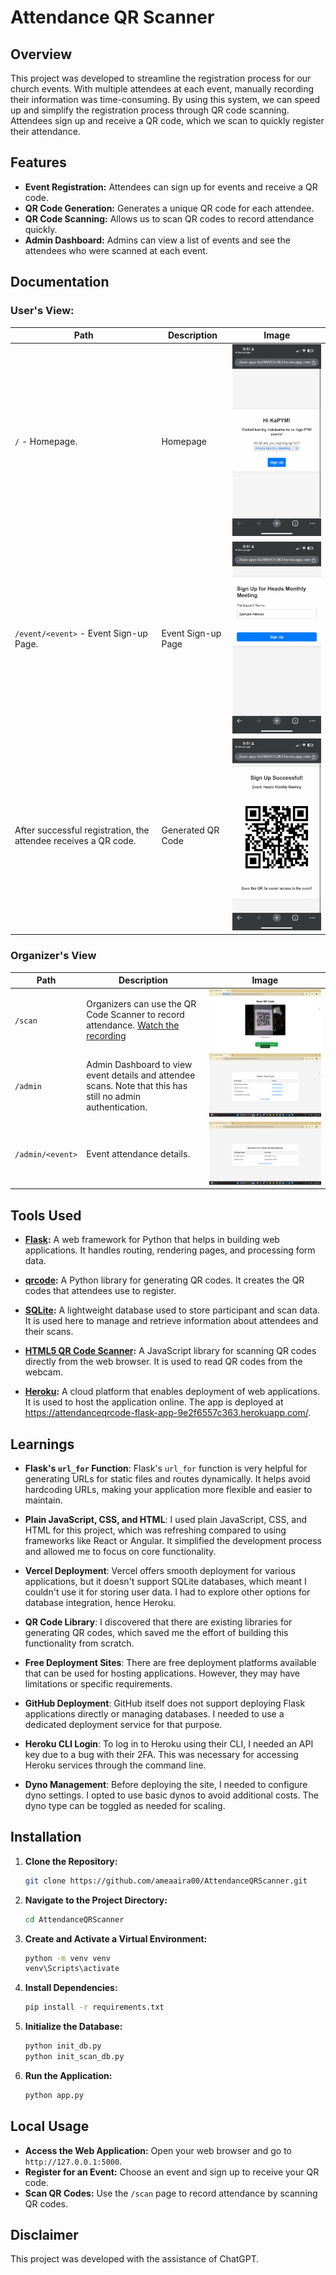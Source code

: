 # Attendance QR Scanner

## Overview

This project was developed to streamline the registration process for our church events. With multiple attendees at each event, manually recording their information was time-consuming. By using this system, we can speed up and simplify the registration process through QR code scanning. Attendees sign up and receive a QR code, which we scan to quickly register their attendance.

## Features

- **Event Registration:** Attendees can sign up for events and receive a QR code.
- **QR Code Generation:** Generates a unique QR code for each attendee.
- **QR Code Scanning:** Allows us to scan QR codes to record attendance quickly.
- **Admin Dashboard:** Admins can view a list of events and see the attendees who were scanned at each event.

## Documentation
### User's View:

| Path                           | Description                        | Image                                                             |
|--------------------------------|------------------------------------|-------------------------------------------------------------------|
| `/` - Homepage.                | Homepage                            | <img src="Documentations/Version 1/EAQC - 1 Homepage.jpg" alt="Homepage" width="300"/> |
| `/event/<event>` - Event Sign-up Page. | Event Sign-up Page                 | <img src="Documentations/Version 1/EAQC - 2 Signup.jpg" alt="Event Sign-up" width="300"/> |
| After successful registration, the attendee receives a QR code. | Generated QR Code                   | <img src="Documentations/Version 1/EAQC - 3 Sucessfully Generated.jpg" alt="Generated QR" width="300"/> |

### Organizer's View

| Path            | Description                                                                                                      | Image                                                                                                         |
|-----------------|------------------------------------------------------------------------------------------------------------------|---------------------------------------------------------------------------------------------------------------|
| `/scan`         | Organizers can use the QR Code Scanner to record attendance. [Watch the recording](https://drive.google.com/file/d/1Kvn_RkMkA3HMsbwoCneshM8K6XmsIWxa/view?usp=sharing) | <img src="Documentations/Version 1/EAQC - 4 Scan QR.png" alt="Scan QR"/>                                  |
| `/admin`        | Admin Dashboard to view event details and attendee scans. Note that this has still no admin authentication. | <img src="Documentations/Version 1/EAQC - 5 Admin.png" alt="Admin Dashboard"/>                            |
| `/admin/<event>`| Event attendance details.                                                                                       | <img src="Documentations/Version 1/EAQC - 6 Admin Event Attendance.png" alt="Attendance"/>                 |



## Tools Used

- **[Flask](https://flask.palletsprojects.com/):** A web framework for Python that helps in building web applications. It handles routing, rendering pages, and processing form data.
  
- **[qrcode](https://pypi.org/project/qrcode/):** A Python library for generating QR codes. It creates the QR codes that attendees use to register.

- **[SQLite](https://www.sqlite.org/index.html):** A lightweight database used to store participant and scan data. It is used here to manage and retrieve information about attendees and their scans.

- **[HTML5 QR Code Scanner](https://github.com/mebjas/html5-qrcode):** A JavaScript library for scanning QR codes directly from the web browser. It is used to read QR codes from the webcam.

- **[Heroku](https://www.heroku.com/):** A cloud platform that enables deployment of web applications. It is used to host the application online. The app is deployed at https://attendanceqrcode-flask-app-9e2f6557c363.herokuapp.com/.


## Learnings

- **Flask's `url_for` Function**: Flask's `url_for` function is very helpful for generating URLs for static files and routes dynamically. It helps avoid hardcoding URLs, making your application more flexible and easier to maintain.

- **Plain JavaScript, CSS, and HTML**: I used plain JavaScript, CSS, and HTML for this project, which was refreshing compared to using frameworks like React or Angular. It simplified the development process and allowed me to focus on core functionality.

- **Vercel Deployment**: Vercel offers smooth deployment for various applications, but it doesn't support SQLite databases, which meant I couldn't use it for storing user data. I had to explore other options for database integration, hence Heroku.

- **QR Code Library**: I discovered that there are existing libraries for generating QR codes, which saved me the effort of building this functionality from scratch.

- **Free Deployment Sites**: There are free deployment platforms available that can be used for hosting applications. However, they may have limitations or specific requirements.

- **GitHub Deployment**: GitHub itself does not support deploying Flask applications directly or managing databases. I needed to use a dedicated deployment service for that purpose.

- **Heroku CLI Login**: To log in to Heroku using their CLI, I needed an API key due to a bug with their 2FA. This was necessary for accessing Heroku services through the command line.

- **Dyno Management**: Before deploying the site, I needed to configure dyno settings. I opted to use basic dynos to avoid additional costs. The dyno type can be toggled as needed for scaling.


## Installation

1. **Clone the Repository:**
   ```bash
   git clone https://github.com/ameaaira00/AttendanceQRScanner.git
   ```
   
2. **Navigate to the Project Directory:**
   ```bash
   cd AttendanceQRScanner
   ```

3. **Create and Activate a Virtual Environment:**
   ```bash
   python -m venv venv
   venv\Scripts\activate
   ```

4. **Install Dependencies:**
   ```bash
   pip install -r requirements.txt
   ```

5. **Initialize the Database:**
   ```bash
   python init_db.py
   python init_scan_db.py
   ```

6. **Run the Application:**
   ```bash
   python app.py
   ```

## Local Usage

- **Access the Web Application:** Open your web browser and go to `http://127.0.0.1:5000`.
- **Register for an Event:** Choose an event and sign up to receive your QR code.
- **Scan QR Codes:** Use the `/scan` page to record attendance by scanning QR codes.

## Disclaimer

This project was developed with the assistance of ChatGPT.
